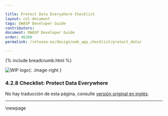 ```yaml
---

title: Protect Data Everywhere Checklist
layout: col-document
tags: OWASP Developer Guide
contributors:
document: OWASP Developer Guide
order: 46280
permalink: /release-es/design/web_app_checklist/protect_data/

---
```


{% include breadcrumb.html %}

<style type="text/css">
.image-right {
  height: 180px;
  display: block;
  margin-left: auto;
  margin-right: auto;
  float: right;
}
</style>

![WIP logo](../../../assets/images/dg_wip.png "Work in progress"){: .image-right }

### 4.2.8 Checklist: Protect Data Everywhere

No hay traducción de esta página, consulte [versión original en inglés][release060208].

----

[release060208]: https://github.com/OWASP/www-project-developer-guide/blob/main/release/06-design/02-web-app-checklist/08-protect-data.md

\newpage

